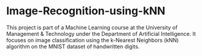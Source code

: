 # Image-Recognition-using-kNN
This project is part of a Machine Learning course at the University of Management &amp; Technology under the Department of Artificial Intelligence. It focuses on image classification using the k-Nearest Neighbors (kNN) algorithm on the MNIST dataset of handwritten digits.
